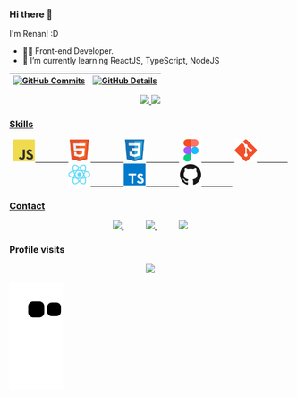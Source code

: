 ### Hi there 👋

I'm Renan! :D

<div align="left">

 - 👨‍💻 Front-end Developer.
- 🌱 I’m currently learning ReactJS, TypeScript, NodeJS

   
 | [![GitHub Commits](http://github-profile-summary-cards.vercel.app/api/cards/productive-time?username=rednand&theme=dracula&utcOffset=-3)](https://github.com/vn7n24fzkq/github-profile-summary-cards) | [![GitHub Details](http://github-profile-summary-cards.vercel.app/api/cards/profile-details?username=rednand&theme=panda)](https://github.com/vn7n24fzkq/github-profile-summary-cards) |  
 | ----------- | ----------- |
 
 </div>

<div align="center">
  <a href="https://github.com/rednand">
  <img height="180em" src="https://github-readme-stats.vercel.app/api?username=rednand&show_icons=true&theme=chartreuse-dark&include_all_commits=true&count_private=true&bg_color=1,000000,07da63&title_color=fff&text_color=fff&icon_color=08f26e"/>
  <img height="180em" src="https://github-readme-stats.vercel.app/api/top-langs/?username=rednand&layout=compact&langs_count=7&theme=chartreuse-dark&bg_color=1,07da63,000000&title_color=fff&text_color=fff&border_radius=0"/>
</div>

 
### Skills

<p align="center">
    <img height="40" src="https://raw.githubusercontent.com/devicons/devicon/master/icons/javascript/javascript-original.svg">
    &nbsp;&nbsp;&nbsp;&nbsp;&nbsp;&nbsp;&nbsp;&nbsp;&nbsp;&nbsp;&nbsp;&nbsp;&nbsp;
    <img height="40" src="https://raw.githubusercontent.com/devicons/devicon/master/icons/html5/html5-original.svg">
    &nbsp;&nbsp;&nbsp;&nbsp;&nbsp;&nbsp;&nbsp;&nbsp;&nbsp;&nbsp;&nbsp;&nbsp;&nbsp;
    <img height="40" src="https://raw.githubusercontent.com/devicons/devicon/master/icons/css3/css3-original.svg">
    &nbsp;&nbsp;&nbsp;&nbsp;&nbsp;&nbsp;&nbsp;&nbsp;&nbsp;&nbsp;&nbsp;&nbsp;&nbsp;
  <img height="40" src="https://raw.githubusercontent.com/devicons/devicon/master/icons/figma/figma-original.svg">
  &nbsp;&nbsp;&nbsp;&nbsp;&nbsp;&nbsp;&nbsp;&nbsp;&nbsp;&nbsp;&nbsp;&nbsp;&nbsp;
    <img height="40" src="https://raw.githubusercontent.com/devicons/devicon/master/icons/git/git-original.svg">
    &nbsp;&nbsp;&nbsp;&nbsp;&nbsp;&nbsp;&nbsp;&nbsp;&nbsp;&nbsp;&nbsp;&nbsp;&nbsp;
  <img height="40" src="https://raw.githubusercontent.com/devicons/devicon/master/icons/react/react-original.svg">
   &nbsp;&nbsp;&nbsp;&nbsp;&nbsp;&nbsp;&nbsp;&nbsp;&nbsp;&nbsp;&nbsp;&nbsp;&nbsp;
   <img height="40" src="https://raw.githubusercontent.com/devicons/devicon/master/icons/typescript/typescript-original.svg">
    &nbsp;&nbsp;&nbsp;&nbsp;&nbsp;&nbsp;&nbsp;&nbsp;&nbsp;&nbsp;&nbsp;&nbsp;&nbsp;
     <img height="40" src="https://raw.githubusercontent.com/devicons/devicon/master/icons/github/github-original.svg">
    &nbsp;&nbsp;&nbsp;&nbsp;&nbsp;&nbsp;&nbsp;&nbsp;&nbsp;&nbsp;&nbsp;&nbsp;&nbsp;
 

</p>

### Contact

<p align="center">
       <a href = "mailto:nan-aguiar@hotmail.com">
    <img src="https://img.shields.io/badge/-Gmail-%23333?style=for-the-badge&logo=gmail&logoColor=white" target="_blank">
 </a>
    &nbsp;&nbsp;&nbsp;&nbsp;&nbsp;&nbsp;&nbsp;&nbsp;&nbsp;
 <a href="www.linkedin.com/in/renan-aguiar-b89366147/">
    <img src="https://img.shields.io/badge/-LinkedIn-%230077B5?style=for-the-badge&logo=linkedin&logoColor=white">
 </a>
    &nbsp;&nbsp;&nbsp;&nbsp;&nbsp;&nbsp;&nbsp;&nbsp;&nbsp;
 <a href="http://api.whatsapp.com/send?phone=5511981261368" target="_blank"><img src="https://img.shields.io/badge/WhatsApp-25D366?style=for-the-badge&logo=whatsapp&logoColor=white" target="_blank">
 </a>
 
</p>

### Profile visits
<p align="center"> 
   <img height="25px" alingn="center" src="https://profile-counter.glitch.me/rednand/count.svg" />
 </p>

</p>

<div>
 
![Snake animation](https://github.com/rednand/rednand/blob/output/github-contribution-grid-snake.svg) 

</div>
 

